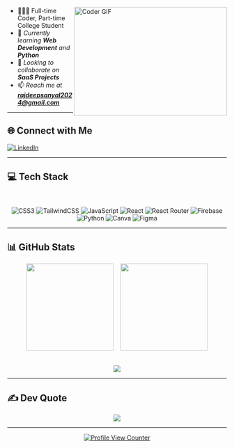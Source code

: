 <div>
  <a href="https://github.com/rajdeep-2004">
    <img alt="Coder GIF" height="250" width="350" src="https://miro.medium.com/max/1360/0*7Q3yvSIv_t0ioJ-Z.gif" align="right" />
  </a>

- 👨🏻‍💻 Full-time Coder, Part-time College Student  
- 🌱 _Currently learning **Web Development** and **Python**_  
- 👯 _Looking to collaborate on **SaaS Projects**_  
- 📫 _Reach me at **rajdeepsanyal2024@gmail.com**_
</div>

---

## 🌐 Connect with Me  
[![LinkedIn](https://img.shields.io/badge/LinkedIn-%230077B5.svg?style=for-the-badge&logo=linkedin&logoColor=white)](https://www.linkedin.com/in/rajdeepsanyal)

---

## 💻 Tech Stack  
<div align="center">

&nbsp;
  
![CSS3](https://img.shields.io/badge/css3-%231572B6.svg?style=for-the-badge&logo=css3&logoColor=white)
![TailwindCSS](https://img.shields.io/badge/tailwindcss-%2338B2AC.svg?style=for-the-badge&logo=tailwind-css&logoColor=white)
![JavaScript](https://img.shields.io/badge/javascript-%23323330.svg?style=for-the-badge&logo=javascript&logoColor=%23F7DF1E)
![React](https://img.shields.io/badge/react-%2320232a.svg?style=for-the-badge&logo=react&logoColor=%2361DAFB)
![React Router](https://img.shields.io/badge/React_Router-CA4245?style=for-the-badge&logo=react-router&logoColor=white)
![Firebase](https://img.shields.io/badge/firebase-%23039BE5.svg?style=for-the-badge&logo=firebase)
![Python](https://img.shields.io/badge/python-3670A0?style=for-the-badge&logo=python&logoColor=ffdd54)
![Canva](https://img.shields.io/badge/Canva-%2300C4CC.svg?style=for-the-badge&logo=Canva&logoColor=white)
![Figma](https://img.shields.io/badge/figma-%23F24E1E.svg?style=for-the-badge&logo=figma&logoColor=white)

</div>

---

## 📊 GitHub Stats  
<div align="center">

<img src="https://github-readme-streak-stats.herokuapp.com/?user=rajdeep-2004&theme=radical" height="200"/>
&nbsp;&nbsp;
<img src="https://github-readme-stats.vercel.app/api?username=rajdeep-2004&show_icons=true&theme=radical" height="200"/>

</div>

<br>

<p align="center">
  <img src="https://github-readme-stats.vercel.app/api/top-langs/?username=rajdeep-2004&layout=compact&theme=radical" />
</p>

---

## ✍️ Dev Quote  
<p align="center">
  <img src="https://quotes-github-readme.vercel.app/api?type=horizontal&theme=radical" />
</p>

---

<p align="center">
  <a href="https://visitcount.itsvg.in">
    <img src="https://visitcount.itsvg.in/api?id=rajdeep-2004&icon=0&color=0" alt="Profile View Counter"/>
  </a>
</p>
